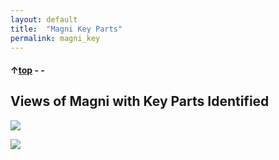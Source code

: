 ```yaml
---
layout: default
title:  "Magni Key Parts"
permalink: magni_key
---
```


#### &uarr;[top](https://ubiquityrobotics.github.io/learn/) - -

## Views of Magni with Key Parts Identified


<img src="https://ubiquityrobotics.github.io/learn/assets/Magni_Front_View_1.jpg" />

<img src="https://ubiquityrobotics.github.io/learn/assets/Magni_Front_View_2.jpg
" />
